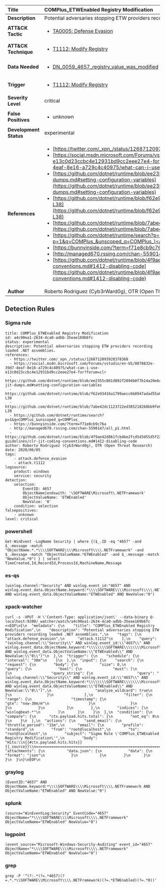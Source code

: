 | Title                    | COMPlus_ETWEnabled Registry Modification       |
|:-------------------------|:------------------|
| **Description**          | Potential adversaries stopping ETW providers recording loaded .NET assemblies. |
| **ATT&amp;CK Tactic**    |  <ul><li>[TA0005: Defense Evasion](https://attack.mitre.org/tactics/TA0005)</li></ul>  |
| **ATT&amp;CK Technique** | <ul><li>[T1112: Modify Registry](https://attack.mitre.org/techniques/T1112)</li></ul>  |
| **Data Needed**          | <ul><li>[DN_0059_4657_registry_value_was_modified](../Data_Needed/DN_0059_4657_registry_value_was_modified.md)</li></ul>  |
| **Trigger**              | <ul><li>[T1112: Modify Registry](../Triggers/T1112.md)</li></ul>  |
| **Severity Level**       | critical |
| **False Positives**      | <ul><li>unknown</li></ul>  |
| **Development Status**   | experimental |
| **References**           | <ul><li>[https://twitter.com/_xpn_/status/1268712093928378368](https://twitter.com/_xpn_/status/1268712093928378368)</li><li>[https://social.msdn.microsoft.com/Forums/vstudio/en-US/0878832e-39d7-4eaf-8e16-a729c4c40975/what-can-i-use-e13c0d23ccbc4e12931bd9cc2eee27e4-for?forum=clr](https://social.msdn.microsoft.com/Forums/vstudio/en-US/0878832e-39d7-4eaf-8e16-a729c4c40975/what-can-i-use-e13c0d23ccbc4e12931bd9cc2eee27e4-for?forum=clr)</li><li>[https://github.com/dotnet/runtime/blob/ee2355c801d892f2894b0f7b14a20e6cc50e0e54/docs/design/coreclr/jit/viewing-jit-dumps.md#setting-configuration-variables](https://github.com/dotnet/runtime/blob/ee2355c801d892f2894b0f7b14a20e6cc50e0e54/docs/design/coreclr/jit/viewing-jit-dumps.md#setting-configuration-variables)</li><li>[https://github.com/dotnet/runtime/blob/f62e93416a1799aecc6b0947adad55a0d9870732/src/coreclr/src/inc/clrconfigvalues.h#L35-L38](https://github.com/dotnet/runtime/blob/f62e93416a1799aecc6b0947adad55a0d9870732/src/coreclr/src/inc/clrconfigvalues.h#L35-L38)</li><li>[https://github.com/dotnet/runtime/blob/7abe42dc1123722ed385218268bb9fe04556e3d3/src/coreclr/src/inc/clrconfig.h#L33-L39](https://github.com/dotnet/runtime/blob/7abe42dc1123722ed385218268bb9fe04556e3d3/src/coreclr/src/inc/clrconfig.h#L33-L39)</li><li>[https://github.com/dotnet/runtime/search?p=1&q=COMPlus_&unscoped_q=COMPlus_](https://github.com/dotnet/runtime/search?p=1&q=COMPlus_&unscoped_q=COMPlus_)</li><li>[https://bunnyinside.com/?term=f71e8cb9c76a](https://bunnyinside.com/?term=f71e8cb9c76a)</li><li>[http://managed670.rssing.com/chan-5590147/all_p1.html](http://managed670.rssing.com/chan-5590147/all_p1.html)</li><li>[https://github.com/dotnet/runtime/blob/4f9ae42d861fcb4be2fcd5d3d55d5f227d30e723/docs/coding-guidelines/clr-jit-coding-conventions.md#1412-disabling-code](https://github.com/dotnet/runtime/blob/4f9ae42d861fcb4be2fcd5d3d55d5f227d30e723/docs/coding-guidelines/clr-jit-coding-conventions.md#1412-disabling-code)</li></ul>  |
| **Author**               | Roberto Rodriguez (Cyb3rWard0g), OTR (Open Threat Research) |


## Detection Rules

### Sigma rule

```
title: COMPlus_ETWEnabled Registry Modification
id: a4c90ea1-2634-4ca0-adbb-35eae169b6fc
status: experimental
description: Potential adversaries stopping ETW providers recording loaded .NET assemblies.
references:
  - https://twitter.com/_xpn_/status/1268712093928378368
  - https://social.msdn.microsoft.com/Forums/vstudio/en-US/0878832e-39d7-4eaf-8e16-a729c4c40975/what-can-i-use-e13c0d23ccbc4e12931bd9cc2eee27e4-for?forum=clr
  - https://github.com/dotnet/runtime/blob/ee2355c801d892f2894b0f7b14a20e6cc50e0e54/docs/design/coreclr/jit/viewing-jit-dumps.md#setting-configuration-variables
  - https://github.com/dotnet/runtime/blob/f62e93416a1799aecc6b0947adad55a0d9870732/src/coreclr/src/inc/clrconfigvalues.h#L35-L38
  - https://github.com/dotnet/runtime/blob/7abe42dc1123722ed385218268bb9fe04556e3d3/src/coreclr/src/inc/clrconfig.h#L33-L39
  - https://github.com/dotnet/runtime/search?p=1&q=COMPlus_&unscoped_q=COMPlus_
  - https://bunnyinside.com/?term=f71e8cb9c76a
  - http://managed670.rssing.com/chan-5590147/all_p1.html
  - https://github.com/dotnet/runtime/blob/4f9ae42d861fcb4be2fcd5d3d55d5f227d30e723/docs/coding-guidelines/clr-jit-coding-conventions.md#1412-disabling-code
author: Roberto Rodriguez (Cyb3rWard0g), OTR (Open Threat Research)
date: 2020/06/05
tags:
    - attack.defense_evasion
    - attack.t1112
logsource:
    product: windows
    service: security
detection:
    selection:
        EventID: 4657
        ObjectName|endswith: '\SOFTWARE\Microsoft\.NETFramework' 
        ObjectValueName: 'ETWEnabled'
        NewValue: '0'
    condition: selection
falsepositives:
    - unknown
level: critical
```





### powershell
    
```
Get-WinEvent -LogName Security | where {($_.ID -eq "4657" -and $_.message -match "ObjectName.*.*\\\\SOFTWARE\\\\Microsoft\\\\.NETFramework" -and $_.message -match "ObjectValueName.*ETWEnabled" -and $_.message -match "NewValue.*0") } | select TimeCreated,Id,RecordId,ProcessId,MachineName,Message
```


### es-qs
    
```
(winlog.channel:"Security" AND winlog.event_id:"4657" AND winlog.event_data.ObjectName.keyword:*\\\\SOFTWARE\\\\Microsoft\\\\.NETFramework AND winlog.event_data.ObjectValueName:"ETWEnabled" AND NewValue:"0")
```


### xpack-watcher
    
```
curl -s -XPUT -H \'Content-Type: application/json\' --data-binary @- localhost:9200/_watcher/watch/a4c90ea1-2634-4ca0-adbb-35eae169b6fc <<EOF\n{\n  "metadata": {\n    "title": "COMPlus_ETWEnabled Registry Modification",\n    "description": "Potential adversaries stopping ETW providers recording loaded .NET assemblies.",\n    "tags": [\n      "attack.defense_evasion",\n      "attack.t1112"\n    ],\n    "query": "(winlog.channel:\\"Security\\" AND winlog.event_id:\\"4657\\" AND winlog.event_data.ObjectName.keyword:*\\\\\\\\SOFTWARE\\\\\\\\Microsoft\\\\\\\\.NETFramework AND winlog.event_data.ObjectValueName:\\"ETWEnabled\\" AND NewValue:\\"0\\")"\n  },\n  "trigger": {\n    "schedule": {\n      "interval": "30m"\n    }\n  },\n  "input": {\n    "search": {\n      "request": {\n        "body": {\n          "size": 0,\n          "query": {\n            "bool": {\n              "must": [\n                {\n                  "query_string": {\n                    "query": "(winlog.channel:\\"Security\\" AND winlog.event_id:\\"4657\\" AND winlog.event_data.ObjectName.keyword:*\\\\\\\\SOFTWARE\\\\\\\\Microsoft\\\\\\\\.NETFramework AND winlog.event_data.ObjectValueName:\\"ETWEnabled\\" AND NewValue:\\"0\\")",\n                    "analyze_wildcard": true\n                  }\n                }\n              ],\n              "filter": {\n                "range": {\n                  "timestamp": {\n                    "gte": "now-30m/m"\n                  }\n                }\n              }\n            }\n          }\n        },\n        "indices": [\n          "winlogbeat-*"\n        ]\n      }\n    }\n  },\n  "condition": {\n    "compare": {\n      "ctx.payload.hits.total": {\n        "not_eq": 0\n      }\n    }\n  },\n  "actions": {\n    "send_email": {\n      "throttle_period": "15m",\n      "email": {\n        "profile": "standard",\n        "from": "root@localhost",\n        "to": "root@localhost",\n        "subject": "Sigma Rule \'COMPlus_ETWEnabled Registry Modification\'",\n        "body": "Hits:\\n{{#ctx.payload.hits.hits}}{{_source}}\\n================================================================================\\n{{/ctx.payload.hits.hits}}",\n        "attachments": {\n          "data.json": {\n            "data": {\n              "format": "json"\n            }\n          }\n        }\n      }\n    }\n  }\n}\nEOF\n
```


### graylog
    
```
(EventID:"4657" AND ObjectName.keyword:*\\\\SOFTWARE\\\\Microsoft\\\\.NETFramework AND ObjectValueName:"ETWEnabled" AND NewValue:"0")
```


### splunk
    
```
(source="WinEventLog:Security" EventCode="4657" ObjectName="*\\\\SOFTWARE\\\\Microsoft\\\\.NETFramework" ObjectValueName="ETWEnabled" NewValue="0")
```


### logpoint
    
```
(event_source="Microsoft-Windows-Security-Auditing" event_id="4657" ObjectName="*\\\\SOFTWARE\\\\Microsoft\\\\.NETFramework" ObjectValueName="ETWEnabled" NewValue="0")
```


### grep
    
```
grep -P '^(?:.*(?=.*4657)(?=.*.*\\SOFTWARE\\Microsoft\\\\.NETFramework)(?=.*ETWEnabled)(?=.*0))'
```



